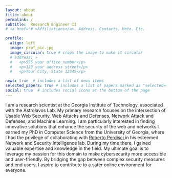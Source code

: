 ```yaml
---
layout: about
title: about
permalink: /
subtitle:  Research Engineer II
# <a href='#'>Affiliations</a>. Address. Contacts. Moto. Etc.

profile:
  align: left
  image: prof_pic.jpg
  image_circular: true # crops the image to make it circular
  # address: >
  #   <p>555 your office number</p>
  #   <p>123 your address street</p>
  #   <p>Your City, State 12345</p>

news: true  # includes a list of news items
selected_papers: true # includes a list of papers marked as "selected={true}"
social: true  # includes social icons at the bottom of the page
---
```

I am a research scientist at the Georgia Institute of Technology, associated with the Astrolavos Lab. My primary research focuses on the intersection of Usable Web Security, Web Attacks and Defenses, Network Attack and Defenses, and Machine Learning. I am particularly interested in finding innovative solutions that enhance the security of the web and networks.I earned my PhD in Computer Science from the University of Georgia, where I had the privilege of collaborating with <a href="https://roberto.perdisci.com"> Roberto Perdisci </a> in his esteemed Network and Security Intelligence lab. During my time there, I gained valuable expertise and knowledge in the field. My ultimate goal is to leverage my passion for this domain to make cybersecurity more accessible and user-friendly. By bridging the gap between complex security measures and end users, I aspire to contribute to a safer online environment for everyone.
<!-- 
I'm a research scientist at Georgia Institute of Technology, affiliated with Astrolavos Lab. My research interests lie on the intersection of Usable Web security, Web Attacks and Defenses, Network Attack and Defenses and Machine Learning. I hold a PhD in Computer Science from the University of Georgia, where I had the opportunity to work with <a href="https://roberto.perdisci.com"> Roberto Perdisci </a> in his lab Network and Security Intelligence. My goal is to drive my passion for this field to make cybersecurity more accessible and user-friendly. -->
